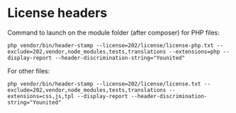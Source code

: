 # License headers

Command to launch on the module folder (after composer) for PHP files:  

```shell
php vendor/bin/header-stamp --license=202/license/license-php.txt --exclude=202,vendor,node_modules,tests,translations --extensions=php --display-report --header-discrimination-string="Younited"
```

For other files:
```shell
php vendor/bin/header-stamp --license=202/license/license.txt --exclude=202,vendor,node_modules,tests,translations --extensions=css,js,tpl --display-report --header-discrimination-string="Younited"
```
